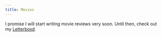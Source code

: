 ```yaml
---
title: Movies
---
```


I promise I will start writing movie reviews very soon. Until then, check out my [Letterboxd](https://letterboxd.com/justsharan/).